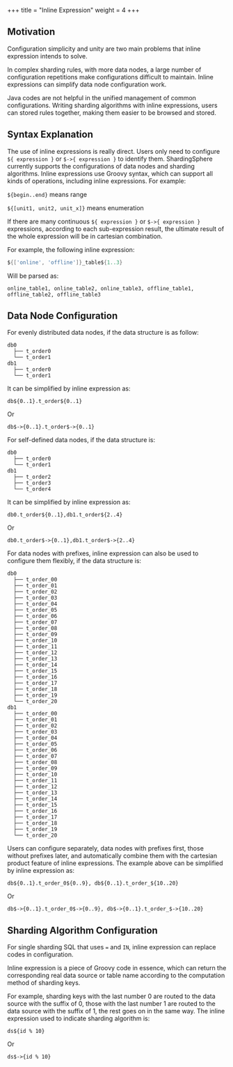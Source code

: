 +++
title = "Inline Expression"
weight = 4
+++

## Motivation

Configuration simplicity and unity are two main problems that inline expression intends to solve.

In complex sharding rules, with more data nodes, a large number of configuration repetitions make configurations difficult to maintain. Inline expressions can simplify data node configuration work.

Java codes are not helpful in the unified management of common configurations. Writing sharding algorithms with inline expressions, users can stored rules together, making them easier to be browsed and stored.

## Syntax Explanation

The use of inline expressions is really direct. Users only need to configure `${ expression }` or `$->{ expression }` to identify them. ShardingSphere currently supports the configurations of data nodes and sharding algorithms. Inline expressions use Groovy syntax, which can support all kinds of operations, including inline expressions. For example:

`${begin..end}` means range

`${[unit1, unit2, unit_x]}` means enumeration

If there are many continuous `${ expression }` or `$->{ expression }` expressions, according to each sub-expression result, the ultimate result of the whole expression will be in cartesian combination.

For example, the following inline expression:

```groovy
${['online', 'offline']}_table${1..3}
```

Will be parsed as:

```
online_table1, online_table2, online_table3, offline_table1, offline_table2, offline_table3
```

## Data Node Configuration

For evenly distributed data nodes, if the data structure is as follow:

```
db0
  ├── t_order0 
  └── t_order1 
db1
  ├── t_order0 
  └── t_order1
```

It can be simplified by inline expression as:

```
db${0..1}.t_order${0..1}
```

Or

```
db$->{0..1}.t_order$->{0..1}
```

For self-defined data nodes, if the data structure is:

```
db0
  ├── t_order0 
  └── t_order1 
db1
  ├── t_order2
  ├── t_order3
  └── t_order4
```

It can be simplified by inline expression as:

```
db0.t_order${0..1},db1.t_order${2..4}
```

Or

```
db0.t_order$->{0..1},db1.t_order$->{2..4}
```

For data nodes with prefixes, inline expression can also be used to configure them flexibly, if the data structure is:

```
db0
  ├── t_order_00
  ├── t_order_01
  ├── t_order_02
  ├── t_order_03
  ├── t_order_04
  ├── t_order_05
  ├── t_order_06
  ├── t_order_07
  ├── t_order_08
  ├── t_order_09
  ├── t_order_10
  ├── t_order_11
  ├── t_order_12
  ├── t_order_13
  ├── t_order_14
  ├── t_order_15
  ├── t_order_16
  ├── t_order_17
  ├── t_order_18
  ├── t_order_19
  └── t_order_20
db1
  ├── t_order_00
  ├── t_order_01
  ├── t_order_02
  ├── t_order_03
  ├── t_order_04
  ├── t_order_05
  ├── t_order_06
  ├── t_order_07
  ├── t_order_08
  ├── t_order_09
  ├── t_order_10
  ├── t_order_11
  ├── t_order_12
  ├── t_order_13
  ├── t_order_14
  ├── t_order_15
  ├── t_order_16
  ├── t_order_17
  ├── t_order_18
  ├── t_order_19
  └── t_order_20
```

Users can configure separately, data nodes with prefixes first, those without prefixes later, and automatically combine them with the cartesian product feature of inline expressions. 
The example above can be simplified by inline expression as:

```
db${0..1}.t_order_0${0..9}, db${0..1}.t_order_${10..20}
```

Or

```
db$->{0..1}.t_order_0$->{0..9}, db$->{0..1}.t_order_$->{10..20}
```

## Sharding Algorithm Configuration

For single sharding SQL that uses `=` and `IN`, inline expression can replace codes in configuration.

Inline expression is a piece of Groovy code in essence, which can return the corresponding real data source or table name according to the computation method of sharding keys.

For example, sharding keys with the last number 0 are routed to the data source with the suffix of 0, those with the last number 1 are routed to the data source with the suffix of 1, the rest goes on in the same way. 
The inline expression used to indicate sharding algorithm is:

```
ds${id % 10}
```

Or

```
ds$->{id % 10}
```
